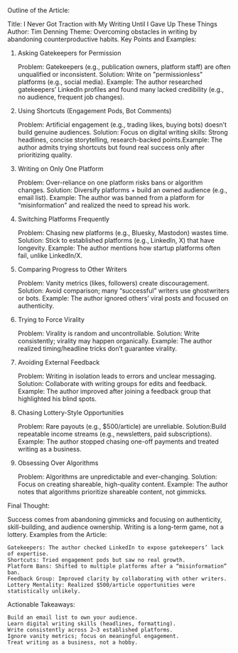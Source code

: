 Outline of the Article:

​​Title:​​ I Never Got Traction with My Writing Until I Gave Up These Things
​​Author:​​ Tim Denning
​​Theme:​​ Overcoming obstacles in writing by abandoning counterproductive habits.
Key Points and Examples:
1. ​​Asking Gatekeepers for Permission​​

    ​​Problem:​​ Gatekeepers (e.g., publication owners, platform staff) are often unqualified or inconsistent.
    ​​Solution:​​ Write on "permissionless" platforms (e.g., social media).
    ​​Example:​​ The author researched gatekeepers’ LinkedIn profiles and found many lacked credibility (e.g., no audience, frequent job changes).

2. ​​Using Shortcuts (Engagement Pods, Bot Comments)​​

    ​​Problem:​​ Artificial engagement (e.g., trading likes, buying bots) doesn’t build genuine audiences.
    ​​Solution:​​ Focus on ​​digital writing skills​​:
        Strong headlines, concise storytelling, research-backed points.
    ​​Example:​​ The author admits trying shortcuts but found real success only after prioritizing quality.

3. ​​Writing on Only One Platform​​

    ​​Problem:​​ Over-reliance on one platform risks bans or algorithm changes.
    ​​Solution:​​ Diversify platforms + build an ​​owned audience​​ (e.g., email list).
    ​​Example:​​ The author was banned from a platform for “misinformation” and realized the need to spread his work.

4. ​​Switching Platforms Frequently​​

    ​​Problem:​​ Chasing new platforms (e.g., Bluesky, Mastodon) wastes time.
    ​​Solution:​​ Stick to established platforms (e.g., LinkedIn, X) that have longevity.
    ​​Example:​​ The author mentions how startup platforms often fail, unlike LinkedIn/X.

5. ​​Comparing Progress to Other Writers​​

    ​​Problem:​​ Vanity metrics (likes, followers) create discouragement.
    ​​Solution:​​ Avoid comparison; many “successful” writers use ghostwriters or bots.
    ​​Example:​​ The author ignored others’ viral posts and focused on authenticity.

6. ​​Trying to Force Virality​​

    ​​Problem:​​ Virality is random and uncontrollable.
    ​​Solution:​​ Write consistently; virality may happen organically.
    ​​Example:​​ The author realized timing/headline tricks don’t guarantee virality.

7. ​​Avoiding External Feedback​​

    ​​Problem:​​ Writing in isolation leads to errors and unclear messaging.
    ​​Solution:​​ Collaborate with writing groups for edits and feedback.
    ​​Example:​​ The author improved after joining a feedback group that highlighted his blind spots.

8. ​​Chasing Lottery-Style Opportunities​​

    ​​Problem:​​ Rare payouts (e.g., $500/article) are unreliable.
    ​​Solution:​​ Build repeatable income streams (e.g., newsletters, paid subscriptions).
    ​​Example:​​ The author stopped chasing one-off payments and treated writing as a business.

9. ​​Obsessing Over Algorithms​​

    ​​Problem:​​ Algorithms are unpredictable and ever-changing.
    ​​Solution:​​ Focus on creating shareable, high-quality content.
    ​​Example:​​ The author notes that algorithms prioritize shareable content, not gimmicks.

Final Thought:

Success comes from abandoning gimmicks and focusing on ​​authenticity, skill-building, and audience ownership​​. Writing is a long-term game, not a lottery.
Examples from the Article:

    ​​Gatekeepers:​​ The author checked LinkedIn to expose gatekeepers’ lack of expertise.
    ​​Shortcuts:​​ Tried engagement pods but saw no real growth.
    ​​Platform Bans:​​ Shifted to multiple platforms after a “misinformation” ban.
    ​​Feedback Group:​​ Improved clarity by collaborating with other writers.
    ​​Lottery Mentality:​​ Realized $500/article opportunities were statistically unlikely.

Actionable Takeaways:

    Build an email list to own your audience.
    Learn digital writing skills (headlines, formatting).
    Write consistently across 2–3 established platforms.
    Ignore vanity metrics; focus on meaningful engagement.
    Treat writing as a business, not a hobby.



